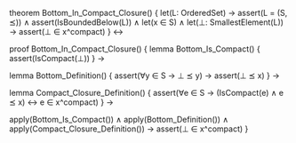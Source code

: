 theorem Bottom_In_Compact_Closure() {
  let(L: OrderedSet) →
  assert(L = (S, ⪯)) ∧
  assert(IsBoundedBelow(L)) ∧
  let(x ∈ S) ∧
  let(⊥: SmallestElement(L)) →
  assert(⊥ ∈ x^compact)
} ↔

proof Bottom_In_Compact_Closure() {
  lemma Bottom_Is_Compact() {
    assert(IsCompact(⊥))
  } →
  
  lemma Bottom_Definition() {
    assert(∀y ∈ S → ⊥ ⪯ y) →
    assert(⊥ ⪯ x)
  } →
  
  lemma Compact_Closure_Definition() {
    assert(∀e ∈ S → (IsCompact(e) ∧ e ⪯ x) ↔ e ∈ x^compact)
  } →
  
  apply(Bottom_Is_Compact()) ∧
  apply(Bottom_Definition()) ∧
  apply(Compact_Closure_Definition()) →
  assert(⊥ ∈ x^compact)
}